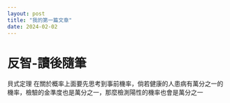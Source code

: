 ```yaml
---
layout: post
title: "我的第一篇文章"
date: 2024-02-02
---
```


# 反智-讀後隨筆

貝式定理
在關於概率上面要先思考到事前機率，倘若健康的人患病有萬分之一的機率，檢驗的金準度也是萬分之一，那麼檢測陽性的機率也會是萬分之一
